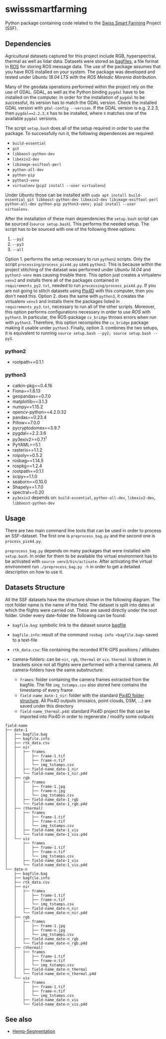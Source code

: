 # swisssmartfarming

Python package containing code related to the [Swiss Smart Farming](http://www.smartfarming.ethz.ch/about.html) Project (SSF).

## Dependencies

Agricultural datasets captured for this project include RGB, hyperspectral, thermal as well as lidar data. Datasets were stored as [bagfiles](http://wiki.ros.org/Bags), a file format in [ROS](https://www.ros.org/) for storing ROS message data. The use of the package assumes that you have ROS installed on your system. The package was developed and tested under _Ubuntu 18.04 LTS_ with the _ROS Melodic Morenia_ distribution.

Many of the geodata operations performed within the project rely on the use of GDAL. GDAL, as well as the Python binding `pygdal` have to be installed on the computer. In order for the installation of `pygdal` to be successful, its version has to match the GDAL version. Check the installed GDAL version with `gdal-config --version`. If the GDAL version is e.g. 2.2.3, then `pygdal==2.2.3.X` has to be installed, where `X` matches one of the available `pygdal` versions.

The script `setup.bash` does all of the setup required in order to use the package. To successfully run it, the following dependences are required:

- `build-essential`
- `git`
- `libboost-python-dev`
- `libexiv2-dev`
- `libimage-exiftool-perl`
- `python-all-dev`
- `python-pip`
- `python3-venv`
- `virtualenv` (`pip2 install --user virtualenv`)

Under _Ubuntu_ those can be installed with `sudo apt install build-essential git libboost-python-dev libexiv2-dev libimage-exiftool-perl python-all-dev python-pip python3-venv; pip2 install --user virtualenv`.

After the installation of these main dependencies the `setup.bash` script can be sourced (`source setup.bash`). This performs the needed setup. The script has to be sourced with one of the following three options:

1. `--py2`
2. `--py3`
3. `--all`

Option 1\. performs the setup necessary to run `python2` scripts. Only the script `processing/process_pix4d.py` uses `python2`. This is because within the project stitching of the dataset was performed under _Ubuntu 14.04_ and `python3-venv` was causing trouble there. This option just creates a virtualenv `venv2` and installs there all of the packages contained in `requirements_py2.txt`, needed to run `processing/process_pix4d.py`. If you are not going to stitch datasets using [Pix4D](https://www.pix4d.com/) with this computer, then you don't need this. Option 2\. does the same with `python3`, it creates the virtualenv `venv3` and installs there the packages listed in `requirements_py3.txt`, necessary to run all of the other scripts. Moreover, this option performs configurations necessary in order to use _ROS_ with `python3`. In particular, the ROS-package `cv_bridge` throws errors when run with `python3`. Therefore, this option recompiles the `cv_bridge` package making it usable under `python3`. Finally, option 3\. combines the two setups, it is equivalent to running `source setup.bash --py2; source setup.bash --py3`.

### python2

- rootpath==0.1.1

### python3

- catkin-pkg==0.4.16
- Fiona==1.8.13
- geopandas==0.7.0
- matplotlib==3.1.3
- numpy==1.15.2
- opencv-python==4.2.0.32
- pandas==0.23.4
- Pillow==7.0.0
- pycryptodomex==3.9.7
- pygdal==2.2.3.6
- py3exiv2==0.7.1<sup>1</sup>
- PyYAML==5.1
- rasterio==1.1.2
- roipoly==0.5.2
- rosbag==1.14.5
- rospkg==1.2.4
- rootpath==0.1.1
- scipy==1.1.0
- seaborn==0.10.0
- Shapely==1.7.0
- spectral==0.20
- `py3exiv2` depends on: `build-essential`, `python-all-dev`, `libexiv2-dev`, `libboost-python-dev`

## Usage

There are two main command line tools that can be used in order to process an SSF-dataset. The first one is `preprocess_bag.py` and the second one is `process_pix4d.py`.

`preprocess_bag.py` depends on many packages that were installed with `setup.bash`. In order for them to be available the virtual environment has to be activated with `source venv3/bin/activate`. After activating the virtual environment run `./preprocess_bag.py -h` in order to get a detailed description on how to use it.

## Datasets Structure

All the SSF datasets have the structure shown in the following diagram. The root folder name is the name of the field. The dataset is split into dates at which the flights were carried out. These are saved directly under the root folder. Under every date-folder the following can be found:

- `bagfile.bag`: symbolic link to the dataset source [bagfile](http://wiki.ros.org/Bags "ROS - Bags")
- `bagfile.info`: result of the command `rosbag info <bagfile.bag>` saved to a text-file
- `rtk_data.csv`: file containing the recorded RTK-GPS positions / altitudes
- camera-folders: can be `nir`, `rgb`, `thermal` or `vis`. `thermal` is shown in brackets since not all flights were performed with a thermal camera. All camera-folders have the same substructure:

  - `frames`: folder containing the camera frames extracted from the bagfile. The file `img_tstamps.csv` also stored here contains the timestamp of every frame
  - `field-name_date-1_nir`: folder with the standard [Pix4D folder structure](https://support.pix4d.com/hc/en-us/articles/202558649-Project-Folder-Structure "Pix4D - Project Folder Structure"). All Pix4D outputs (mosaics, point clouds, DSM, ...) are saved under this directory
  - `field-name_thermal.p4d`: standard Pix4D project file that can be imported into Pix4D in order to regenerate / modify some outputs

```
field-name
├── date-1
│   ├── bagfile.bag
│   ├── bagfile.info
│   ├── rtk_data.csv
│   ├── nir
│   │   ├── frames
│   │   │   ├── frame-1.tif
│   │   │   ├── frame-n.tif
│   │   │   └── img_tstamps.csv
│   │   ├── field-name_date-1_nir
│   │   └── field-name_date-1_nir.p4d
│   ├── rgb
│   │   ├── frames
│   │   │   ├── frame-1.jpg
│   │   │   ├── frame-n.jpg
│   │   │   └── img_tstamps.csv
│   │   ├── field-name_date-1_rgb
│   │   └── field-name_date-1_rgb.p4d
│   ├── (thermal)
│   │   ├── frames
│   │   │   ├── frame-1.tif
│   │   │   ├── frame-n.tif
│   │   │   └── img_tstamps.csv
│   │   ├── field-name_date-1_vis
│   │   └── field-name_date-1_vis.p4d
│   └── vis
│       ├── frames
│       │   ├── frame-1.tif
│       │   ├── frame-n.tif
│       │   └── img_tstamps.csv
│       ├── field-name_date-1_vis
│       └── field-name_date-1_vis.p4d
└── date-n
    ├── bagfile.bag
    ├── bagfile.info
    ├── rtk_data.csv
    ├── nir
    │   ├── frames
    │   │   ├── frame-1.tif
    │   │   ├── frame-n.tif
    │   │   └── img_tstamps.csv
    │   ├── field-name_date-n_nir
    │   └── field-name_date-n_nir.p4d
    ├── rgb
    │   ├── frames
    │   │   ├── frame-1.jpg
    │   │   ├── frame-n.jpg
    │   │   └── img_tstamps.csv
    │   ├── field-name_date-n_rgb
    │   └── field-name_date-n_rgb.p4d
    ├── (thermal)
    │   ├── frames
    │   │   ├── frame-1.tif
    │   │   ├── frame-n.tif
    │   │   └── img_tstamps.csv
    │   ├── field-name_date-n_thermal
    │   └── field-name_date-n_thermal.p4d
    └── vis
        ├── frames
        │   ├── frame-1.tif
        │   ├── frame-n.tif
        │   └── img_tstamps.csv
        ├── field-name_date-n_vis
        └── field-name_date-n_vis.p4d
```

## See also

- [Hemp-Segmentation](https://github.com/dschori/Hemp-Segmentation)
